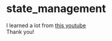 # state_management

I learned a lot from [this youtube](https://www.youtube.com/watch?v=1ENQHfNB9gM&ab_channel=dbestech)  
Thank you!
